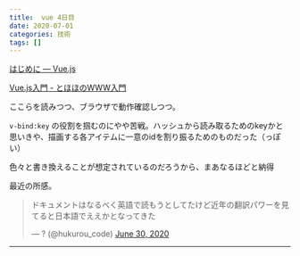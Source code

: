```yaml
---
title:  vue 4日目
date: 2020-07-01
categories: 技術
tags: []
---
```

<p><a href="https://jp.vuejs.org/v2/guide/index.html">&#x306F;&#x3058;&#x3081;&#x306B; &mdash; Vue.js</a></p>

<p><a href="http://www.tohoho-web.com/ex/vuejs.html">Vue.js&#x5165;&#x9580; - &#x3068;&#x307B;&#x307B;&#x306E;WWW&#x5165;&#x9580;</a></p>

<p>ここらを読みつつ、ブラウザで動作確認しつつ。</p>

<p> <code>v-bind:key</code> の役割を掴むのにやや苦戦。ハッシュから読み取るためのkeyかと思いきや、描画する各アイテムに一意のidを割り振るためのものだった（っぽい）</p>

<p>色々と書き換えることが想定されているのだろうから、まあなるほどと納得</p>



<p>最近の所感。</p>

<p><blockquote data-conversation="none" class="twitter-tweet" data-lang="en"><p lang="ja" dir="ltr">ドキュメントはなるべく英語で読もうとしてたけど近年の翻訳パワーを見てると日本語でええかとなってきた</p>&mdash; ? (@hukurou_code) <a href="https://twitter.com/hukurou_code/status/1277974031875010561?ref_src=twsrc%5Etfw">June 30, 2020</a></blockquote> <script async src="https://platform.twitter.com/widgets.js" charset="utf-8"></script> </p>

-----

